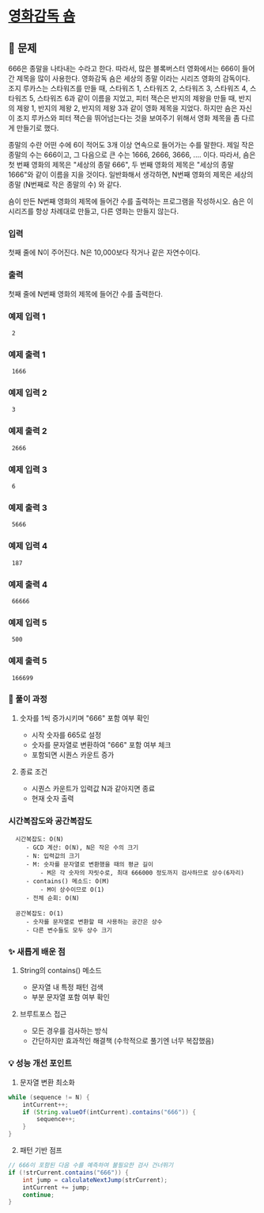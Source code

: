 # [영화감독 숌](https://www.acmicpc.net/problem/1436)

## 📌 문제
666은 종말을 나타내는 수라고 한다. 따라서, 많은 블록버스터 영화에서는 666이 들어간 제목을 많이 사용한다. 영화감독 숌은 세상의 종말 이라는 시리즈 영화의 감독이다. 조지 루카스는 스타워즈를 만들 때, 스타워즈 1, 스타워즈 2, 스타워즈 3, 스타워즈 4, 스타워즈 5, 스타워즈 6과 같이 이름을 지었고, 피터 잭슨은 반지의 제왕을 만들 때, 반지의 제왕 1, 반지의 제왕 2, 반지의 제왕 3과 같이 영화 제목을 지었다. 하지만 숌은 자신이 조지 루카스와 피터 잭슨을 뛰어넘는다는 것을 보여주기 위해서 영화 제목을 좀 다르게 만들기로 했다.

종말의 수란 어떤 수에 6이 적어도 3개 이상 연속으로 들어가는 수를 말한다. 제일 작은 종말의 수는 666이고, 그 다음으로 큰 수는 1666, 2666, 3666, .... 이다. 따라서, 숌은 첫 번째 영화의 제목은 "세상의 종말 666", 두 번째 영화의 제목은 "세상의 종말 1666"와 같이 이름을 지을 것이다. 일반화해서 생각하면, N번째 영화의 제목은 세상의 종말 (N번째로 작은 종말의 수) 와 같다.

숌이 만든 N번째 영화의 제목에 들어간 수를 출력하는 프로그램을 작성하시오. 숌은 이 시리즈를 항상 차례대로 만들고, 다른 영화는 만들지 않는다.

### 입력
첫째 줄에 N이 주어진다. N은 10,000보다 작거나 같은 자연수이다.

### 출력
첫째 줄에 N번째 영화의 제목에 들어간 수를 출력한다.

### 예제 입력 1

     2

### 예제 출력 1

     1666


### 예제 입력 2

     3

### 예제 출력 2

     2666


### 예제 입력 3

     6

### 예제 출력 3

     5666


### 예제 입력 4

     187

### 예제 출력 4

     66666


### 예제 입력 5

     500

### 예제 출력 5

     166699



### 🧰 풀이 과정

1. 숫자를 1씩 증가시키며 "666" 포함 여부 확인
    - 시작 숫자를 665로 설정
    - 숫자를 문자열로 변환하여 "666" 포함 여부 체크
    - 포함되면 시퀀스 카운트 증가


2. 종료 조건
    - 시퀀스 카운트가 입력값 N과 같아지면 종료
    - 현재 숫자 출력


### 시간복잡도와 공간복잡도

      
      시간복잡도: O(N)
         - GCD 계산: O(N), N은 작은 수의 크기
         - N: 입력값의 크기
         - M: 숫자를 문자열로 변환했을 때의 평균 길이
             - M은 각 숫자의 자릿수로, 최대 666000 정도까지 검사하므로 상수(6자리)
         - contains() 메소드: O(M)
             - M이 상수이므로 O(1)
         - 전체 순회: O(N)

      공간복잡도: O(1)
         - 숫자를 문자열로 변환할 때 사용하는 공간은 상수
         - 다른 변수들도 모두 상수 크기


### ✨ 새롭게 배운 점
1. String의 contains() 메소드
    - 문자열 내 특정 패턴 검색
    - 부분 문자열 포함 여부 확인


2. 브루트포스 접근
    - 모든 경우를 검사하는 방식
    - 간단하지만 효과적인 해결책 (수학적으로 풀기엔 너무 복잡했음)


### 💡 성능 개선 포인트
1. 문자열 변환 최소화

```java
while (sequence != N) {
    intCurrent++;
    if (String.valueOf(intCurrent).contains("666")) {
        sequence++;
    }
}
```

2. 패턴 기반 점프

```java
// 666이 포함된 다음 수를 예측하여 불필요한 검사 건너뛰기
if (!strCurrent.contains("666")) {
    int jump = calculateNextJump(strCurrent);
    intCurrent += jump;
    continue;
}
```